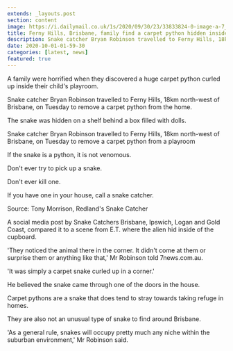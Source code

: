 ```yaml
---
extends: _layouts.post
section: content
image: https://i.dailymail.co.uk/1s/2020/09/30/23/33833824-0-image-a-7_1601506642707.jpg 
title: Ferny Hills, Brisbane, family find a carpet python hidden inside their childs toy collection 
description: Snake catcher Bryan Robinson travelled to Ferny Hills, 18km north-west of Brisbane, on Tuesday to remove a carpet python from a playroom. 
date: 2020-10-01-01-59-30 
categories: [latest, news] 
featured: true 
--- 
```

A family were horrified when they discovered a huge carpet python curled up inside their child's playroom.

Snake catcher Bryan Robinson travelled to Ferny Hills, 18km north-west of Brisbane, on Tuesday to remove a carpet python from the home.

The snake was hidden on a shelf behind a box filled with dolls.

Snake catcher Bryan Robinson travelled to Ferny Hills, 18km north-west of Brisbane, on Tuesday to remove a carpet python from a playroom

If the snake is a python, it is not venomous. 

Don't ever try to pick up a snake. 

Don't ever kill one.

If you have one in your house, call a snake catcher.

Source: Tony Morrison, Redland's Snake Catcher 

A social media post by Snake Catchers Brisbane, Ipswich, Logan and Gold Coast, compared it to a scene from E.T. where the alien hid inside of the cupboard.

'They noticed the animal there in the corner. It didn't come at them or surprise them or anything like that,' Mr Robinson told 7news.com.au.

'It was simply a carpet snake curled up in a corner.'

He believed the snake came through one of the doors in the house.   

Carpet pythons are a snake that does tend to stray towards taking refuge in homes.

They are also not an unusual type of snake to find around Brisbane. 

'As a general rule, snakes will occupy pretty much any niche within the suburban environment,' Mr Robinson said. 

